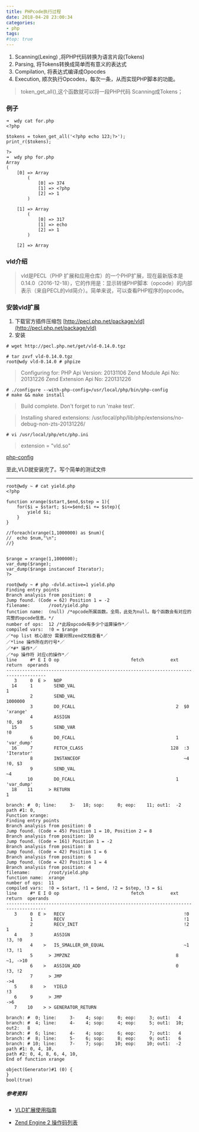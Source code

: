 ```yaml
---
title: PHPcode执行过程
date: 2018-04-28 23:00:34
categories:
- php
tags:
#top: true
---
```



1. Scanning(Lexing) ,将PHP代码转换为语言片段(Tokens)
2. Parsing, 将Tokens转换成简单而有意义的表达式
3. Compilation, 将表达式编译成Opocdes
4. Execution, 顺次执行Opcodes，每次一条，从而实现PHP脚本的功能。


> token_get_all(),这个函数就可以将一段PHP代码 Scanning成Tokens；

### 例子

```
➜  wdy cat for.php
<?php

$tokens = token_get_all('<?php echo 123;?>');
print_r($tokens);

?>
➜  wdy php for.php
Array
(
    [0] => Array
        (
            [0] => 374
            [1] => <?php
            [2] => 1
        )

    [1] => Array
        (
            [0] => 317
            [1] => echo
            [2] => 1
        )

    [2] => Array
```


### vld介绍


> vld是PECL（PHP 扩展和应用仓库）的一个PHP扩展，现在最新版本是 0.14.0（2016-12-18），它的作用是：显示转储PHP脚本（opcode）的内部表示（来自PECL的vld简介）。简单来说，可以查看PHP程序的opcode。

### 安装vld扩展
1. 下载官方插件压缩包
[http://pecl.php.net/package/vld](http://pecl.php.net/package/vld)
2. 安装

``` 
# wget http://pecl.php.net/get/vld-0.14.0.tgz

# tar zxvf vld-0.14.0.tgz
root@wdy vld-0.14.0 # phpize 
```

> Configuring for:
PHP Api Version:         20131106
Zend Module Api No:      20131226
Zend Extension Api No:   220131226

``` 
# ./configure --with-php-config=/usr/local/php/bin/php-config
# make && make install
```

> Build complete.
Don't forget to run 'make test'.

> Installing shared extensions:     /usr/local/php/lib/php/extensions/no-debug-non-zts-20131226/

```
# vi /usr/local/php/etc/php.ini 
```
> extension = "vld.so"

[php-config](http://www.php.net/manual/zh/install.pecl.php-config.php)

至此,VLD就安装完了。写个简单的测试文件

--- 

```
root@wdy ~ # cat yield.php
<?php

function xrange($start,$end,$step = 1){
	for($i = $start; $i<=$end;$i += $step){
		yield $i;
	}
}

//foreach(xrange(1,1000000) as $num){
//	echo $num,"\n";
//}


$range = xrange(1,1000000);
var_dump($range);
var_dump($range instanceof Iterator);
?>
```


```
root@wdy ~ # php -dvld.active=1 yield.php
Finding entry points
Branch analysis from position: 0
Jump found. (Code = 62) Position 1 = -2
filename:       /root/yield.php
function name:  (null) /*opcode所属函数。全局，此处为null。每个函数会有对应的完整的opcode信息。*/
number of ops:  12 /*此段opcode有多少个运算操作*／
compiled vars:  !0 = $range
／*op list 核心部分 需要对照zend文档查看*／
／*line 操作所在的行号*／
／*#* 操作*／
／*op 操作符 对应c的操作*／
line     #* E I O op                           fetch          ext  return  operands
-------------------------------------------------------------------------------------
   3     0  E >   NOP
  14     1        SEND_VAL                                                 1
         2        SEND_VAL                                                 1000000
         3        DO_FCALL                                      2  $0      'xrange'
         4        ASSIGN                                                   !0, $0
  15     5        SEND_VAR                                                 !0
         6        DO_FCALL                                      1          'var_dump'
  16     7        FETCH_CLASS                                 128  :3      'Iterator'
         8        INSTANCEOF                                       ~4      !0, $3
         9        SEND_VAL                                                 ~4
        10        DO_FCALL                                      1          'var_dump'
  18    11      > RETURN                                                   1

branch: #  0; line:     3-   18; sop:     0; eop:    11; out1:  -2
path #1: 0,
Function xrange:
Finding entry points
Branch analysis from position: 0
Jump found. (Code = 45) Position 1 = 10, Position 2 = 8
Branch analysis from position: 10
Jump found. (Code = 161) Position 1 = -2
Branch analysis from position: 8
Jump found. (Code = 42) Position 1 = 6
Branch analysis from position: 6
Jump found. (Code = 42) Position 1 = 4
Branch analysis from position: 4
filename:       /root/yield.php
function name:  xrange
number of ops:  11
compiled vars:  !0 = $start, !1 = $end, !2 = $step, !3 = $i
line     #* E I O op                           fetch          ext  return  operands
-------------------------------------------------------------------------------------
   3     0  E >   RECV                                             !0
         1        RECV                                             !1
         2        RECV_INIT                                        !2      1
   4     3        ASSIGN                                                   !3, !0
         4    >   IS_SMALLER_OR_EQUAL                              ~1      !3, !1
         5      > JMPZNZ                                        8          ~1, ->10
         6    >   ASSIGN_ADD                                    0          !3, !2
         7      > JMP                                                      ->4
   5     8    >   YIELD                                                    !3
   6     9      > JMP                                                      ->6
   7    10    > > GENERATOR_RETURN

branch: #  0; line:     3-    4; sop:     0; eop:     3; out1:   4
branch: #  4; line:     4-    4; sop:     4; eop:     5; out1:  10; out2:   8
branch: #  6; line:     4-    4; sop:     6; eop:     7; out1:   4
branch: #  8; line:     5-    6; sop:     8; eop:     9; out1:   6
branch: # 10; line:     7-    7; sop:    10; eop:    10; out1:  -2
path #1: 0, 4, 10,
path #2: 0, 4, 8, 6, 4, 10,
End of function xrange

object(Generator)#1 (0) {
}
bool(true)
```




##### 参考资料
- [VLD扩展使用指南](http://www.phppan.com/2011/05/vld-extension/)

- [Zend Engine 2 操作码列表](http://php.net/manual/zh/internals2.opcodes.list.php/)
